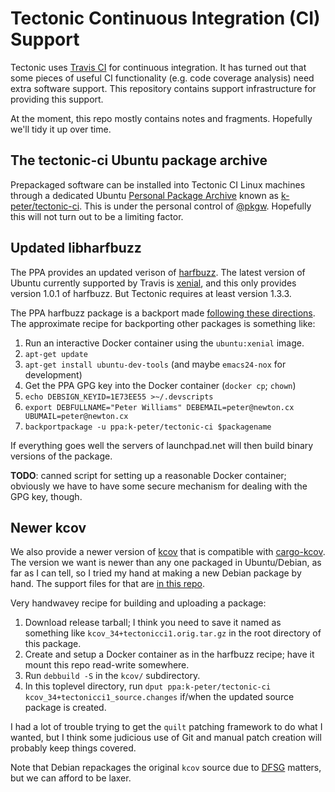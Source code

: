 # Tectonic Continuous Integration (CI) Support

Tectonic uses [Travis CI](https://travis-ci.org/) for continuous integration.
It has turned out that some pieces of useful CI functionality (e.g. code
coverage analysis) need extra software support. This repository contains
support infrastructure for providing this support.

At the moment, this repo mostly contains notes and fragments. Hopefully we'll
tidy it up over time.


## The tectonic-ci Ubuntu package archive

Prepackaged software can be installed into Tectonic CI Linux machines through
a dedicated Ubuntu
[Personal Package Archive](https://launchpad.net/ubuntu/+ppas) known as
[k-peter/tectonic-ci](https://launchpad.net/~k-peter/+archive/ubuntu/tectonic-ci).
This is under the personal control of [@pkgw](https://github.com/pkgw).
Hopefully this will not turn out to be a limiting factor.


## Updated libharfbuzz

The PPA provides an updated verison of
[harfbuzz](https://www.freedesktop.org/wiki/Software/HarfBuzz/). The latest
version of Ubuntu currently supported by Travis is
[xenial](http://releases.ubuntu.com/16.04/), and this only provides version
1.0.1 of harfbuzz. But Tectonic requires at least version 1.3.3.

The PPA harfbuzz package is a backport made
[following these directions](https://opensourcehacker.com/2013/03/20/how-to-backport-packages-on-ubuntu-linux/).
The approximate recipe for backporting other packages is something like:

1. Run an interactive Docker container using the `ubuntu:xenial` image.
2. `apt-get update`
3. `apt-get install ubuntu-dev-tools` (and maybe `emacs24-nox` for development)
4. Get the PPA GPG key into the Docker container (`docker cp`; `chown`)
5. `echo DEBSIGN_KEYID=1E73EE55 >~/.devscripts`
6. `export DEBFULLNAME="Peter Williams" DEBEMAIL=peter@newton.cx UBUMAIL=peter@newton.cx`
7. `backportpackage -u ppa:k-peter/tectonic-ci $packagename`

If everything goes well the servers of launchpad.net will then build binary
versions of the package.

**TODO**: canned script for setting up a reasonable Docker container;
obviously we have to have some secure mechanism for dealing with the GPG key,
though.


## Newer kcov

We also provide a newer version of
[kcov](https://simonkagstrom.github.io/kcov/) that is compatible with
[cargo-kcov](https://github.com/kennytm/cargo-kcov). The version we want is
newer than any one packaged in Ubuntu/Debian, as far as I can tell, so I tried
my hand at making a new Debian package by hand. The support files for that are
[in this repo](kcov/).

Very handwavey recipe for building and uploading a package:

1. Download release tarball; I think you need to save it named as something like
   `kcov_34+tectonicci1.orig.tar.gz` in the root directory of this package.
2. Create and setup a Docker container as in the harfbuzz recipe; have it
   mount this repo read-write somewhere.
3. Run `debbuild -S` in the `kcov/` subdirectory.
4. In this toplevel directory, run `dput ppa:k-peter/tectonic-ci
   kcov_34+tectonicci1_source.changes` if/when the updated source package is
   created.

I had a lot of trouble trying to get the `quilt` patching framework to do what
I wanted, but I think some judicious use of Git and manual patch creation will
probably keep things covered.

Note that Debian repackages the original `kcov` source due to
[DFSG](https://en.wikipedia.org/wiki/Debian_Free_Software_Guidelines) matters,
but we can afford to be laxer.
